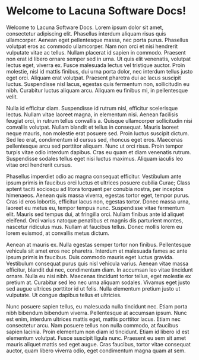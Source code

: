 # Welcome to Lacuna Software Docs!

Welcome to Lacuna Software Docs. Lorem ipsum dolor sit amet, consectetur adipiscing elit. Phasellus interdum aliquam risus quis ullamcorper. Aenean eget pellentesque massa, nec porta purus. Phasellus volutpat eros ac commodo ullamcorper. Nam non orci et nisi hendrerit vulputate vitae ac tellus. Nullam placerat id sapien in commodo. Praesent non erat id libero ornare semper sed in urna. Ut quis elit venenatis, volutpat lectus eget, viverra ex. Fusce malesuada lectus vel tristique auctor. Proin molestie, nisl id mattis finibus, dui urna porta dolor, nec interdum tellus justo eget orci. Aliquam erat volutpat. Praesent pharetra dui ac lacus suscipit luctus. Suspendisse nisl lacus, egestas quis fermentum non, sollicitudin eu nibh. Curabitur luctus aliquam arcu. Aliquam eu finibus mi, in pellentesque velit.

Nulla id efficitur diam. Suspendisse id rutrum nisl, efficitur scelerisque lectus. Nullam vitae laoreet magna, in elementum nisi. Aenean facilisis feugiat orci, in rutrum tellus convallis a. Quisque ullamcorper sollicitudin nisi convallis volutpat. Nullam blandit et tellus in consequat. Mauris laoreet neque mauris, non molestie erat posuere sed. Proin luctus suscipit dictum. Sed leo erat, condimentum id cursus sed, rhoncus eget eros. Maecenas pellentesque arcu sed porttitor aliquam. Nunc ut orci risus. Proin tempor turpis vitae odio interdum dapibus. Cras eu quam et diam venenatis rutrum. Suspendisse sodales tellus eget nisi luctus maximus. Aliquam iaculis leo vitae orci hendrerit cursus.

Phasellus imperdiet odio ac magna consequat efficitur. Vestibulum ante ipsum primis in faucibus orci luctus et ultrices posuere cubilia Curae; Class aptent taciti sociosqu ad litora torquent per conubia nostra, per inceptos himenaeos. Aenean quis massa viverra, egestas tortor eget, tempor purus. Cras id eros lobortis, efficitur lacus non, egestas tortor. Donec massa urna, laoreet eu metus eu, tempor tempus nunc. Suspendisse vitae fermentum elit. Mauris sed tempus dui, at fringilla orci. Nullam finibus ante id aliquet eleifend. Orci varius natoque penatibus et magnis dis parturient montes, nascetur ridiculus mus. Nullam at faucibus tellus. Donec mollis lorem eu lorem euismod, at convallis metus dictum.

Aenean at mauris ex. Nulla egestas semper tortor non finibus. Pellentesque vehicula sit amet eros nec pharetra. Interdum et malesuada fames ac ante ipsum primis in faucibus. Duis commodo mauris eget luctus gravida. Vestibulum consequat purus quis nisl vehicula varius. Aenean vitae massa efficitur, blandit dui nec, condimentum diam. In accumsan leo vitae tincidunt ornare. Nulla eu nisi nibh. Maecenas tincidunt tortor tellus, eget molestie ex pretium at. Curabitur sed leo nec urna aliquam sodales. Vivamus eget justo sed augue ultrices porttitor id ut felis. Nulla elementum pretium justo ut vulputate. Ut congue dapibus tellus et ultricies.

Nunc posuere sapien tellus, eu malesuada nulla tincidunt nec. Etiam porta nibh bibendum bibendum viverra. Pellentesque at accumsan ipsum. Nunc est enim, interdum ultrices mattis eget, mattis porttitor lacus. Etiam nec consectetur arcu. Nam posuere tellus non nulla commodo, at faucibus sapien lacinia. Proin elementum non diam id tincidunt. Etiam id libero id est elementum volutpat. Fusce suscipit ligula nunc. Praesent eu sem sit amet mauris aliquet mattis sed eget augue. Cras faucibus, tortor vitae consequat auctor, quam libero viverra odio, eget condimentum magna quam at sem.
